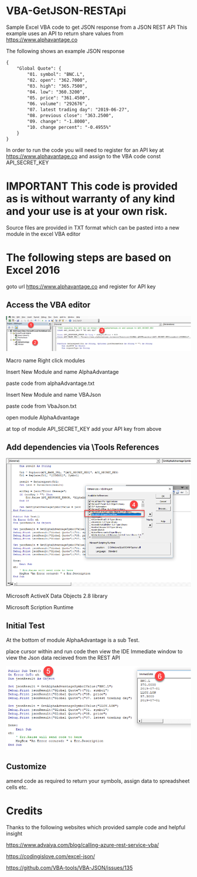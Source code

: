 # VBA-GetJSON-RESTApi
Sample Excel VBA code to get JSON response from a JSON REST API
This example uses an API to return share values from https://www.alphavantage.co

The following shows an example JSON response
```
{
    "Global Quote": {
        "01. symbol": "BNC.L",
        "02. open": "362.7000",
        "03. high": "365.7500",
        "04. low": "360.3200",
        "05. price": "361.4500",
        "06. volume": "292676",
        "07. latest trading day": "2019-06-27",
        "08. previous close": "363.2500",
        "09. change": "-1.8000",
        "10. change percent": "-0.4955%"
    }
}

```

In order to run the code you will need to register for an API key at https://www.alphavantage.co and assign to the VBA code const API_SECRET_KEY

# IMPORTANT This code is provided as is without warranty of any kind and your use is at your own risk.

Source files are provided in TXT format which can be pasted into a new module in the excel VBA editor

# The following steps are based on Excel 2016

goto url https://www.alphavantage.co and register for API key

## Access the VBA editor
![alt text](screenshots/2019-07-01_11-32-56.png "Access the VBA editor")

Macro name 
Right click modules

Insert New Module and name AlphaAdvantage

paste code from alphaAdvantage.txt

Insert New Module and name VBAJson

paste code from VbaJson.txt

open module AlphaAdvantage

at top of module API_SECRET_KEY add your API key from above

## Add dependencies via \Tools References
![alt text](screenshots/2019-07-01_11-37-51.png "Add dependencies")

Microsoft ActiveX Data Objects 2.8 library

Microsoft Scription Runtime

## Initial Test 
At the bottom of module AlphaAdvantage is a sub Test.

place cursor within and run code then view the IDE Immediate window to view the Json data recieved from the REST API

![alt text](screenshots/2019-07-01_11-42-42.png "Test")

## Customize
amend code as required to return your symbols, assign data to spreadsheet cells etc.

# Credits
Thanks to the following websites which provided sample code and helpful insight

https://www.advaiya.com/blog/calling-azure-rest-service-vba/

https://codingislove.com/excel-json/

https://github.com/VBA-tools/VBA-JSON/issues/135

